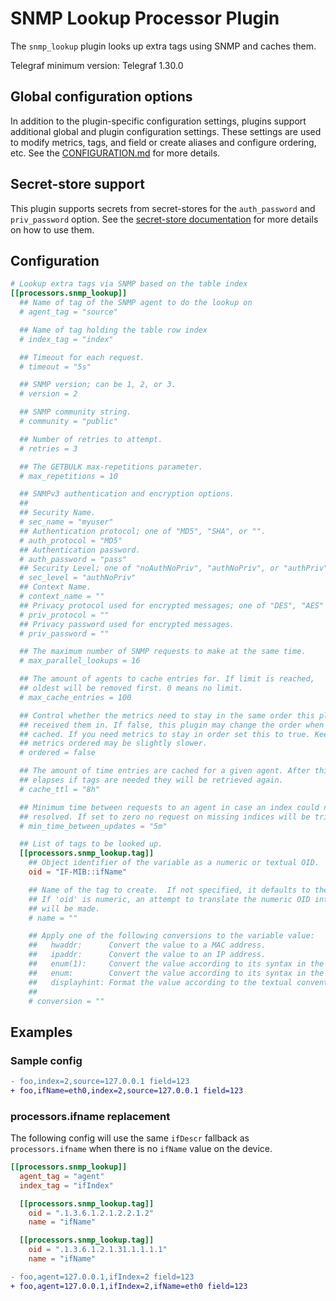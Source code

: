 # SNMP Lookup Processor Plugin

The `snmp_lookup` plugin looks up extra tags using SNMP and caches them.

Telegraf minimum version: Telegraf 1.30.0

## Global configuration options <!-- @/docs/includes/plugin_config.md -->

In addition to the plugin-specific configuration settings, plugins support
additional global and plugin configuration settings. These settings are used to
modify metrics, tags, and field or create aliases and configure ordering, etc.
See the [CONFIGURATION.md][CONFIGURATION.md] for more details.

[CONFIGURATION.md]: ../../../docs/CONFIGURATION.md#plugins

## Secret-store support

This plugin supports secrets from secret-stores for the `auth_password` and
`priv_password` option.
See the [secret-store documentation][SECRETSTORE] for more details on how
to use them.

[SECRETSTORE]: ../../../docs/CONFIGURATION.md#secret-store-secrets

## Configuration

```toml @sample.conf
# Lookup extra tags via SNMP based on the table index
[[processors.snmp_lookup]]
  ## Name of tag of the SNMP agent to do the lookup on
  # agent_tag = "source"

  ## Name of tag holding the table row index
  # index_tag = "index"

  ## Timeout for each request.
  # timeout = "5s"

  ## SNMP version; can be 1, 2, or 3.
  # version = 2

  ## SNMP community string.
  # community = "public"

  ## Number of retries to attempt.
  # retries = 3

  ## The GETBULK max-repetitions parameter.
  # max_repetitions = 10

  ## SNMPv3 authentication and encryption options.
  ##
  ## Security Name.
  # sec_name = "myuser"
  ## Authentication protocol; one of "MD5", "SHA", or "".
  # auth_protocol = "MD5"
  ## Authentication password.
  # auth_password = "pass"
  ## Security Level; one of "noAuthNoPriv", "authNoPriv", or "authPriv".
  # sec_level = "authNoPriv"
  ## Context Name.
  # context_name = ""
  ## Privacy protocol used for encrypted messages; one of "DES", "AES" or "".
  # priv_protocol = ""
  ## Privacy password used for encrypted messages.
  # priv_password = ""

  ## The maximum number of SNMP requests to make at the same time.
  # max_parallel_lookups = 16

  ## The amount of agents to cache entries for. If limit is reached, 
  ## oldest will be removed first. 0 means no limit.
  # max_cache_entries = 100

  ## Control whether the metrics need to stay in the same order this plugin
  ## received them in. If false, this plugin may change the order when data is
  ## cached. If you need metrics to stay in order set this to true. Keeping the
  ## metrics ordered may be slightly slower.
  # ordered = false

  ## The amount of time entries are cached for a given agent. After this period
  ## elapses if tags are needed they will be retrieved again.
  # cache_ttl = "8h"

  ## Minimum time between requests to an agent in case an index could not be
  ## resolved. If set to zero no request on missing indices will be triggered.
  # min_time_between_updates = "5m"

  ## List of tags to be looked up.
  [[processors.snmp_lookup.tag]]
    ## Object identifier of the variable as a numeric or textual OID.
    oid = "IF-MIB::ifName"

    ## Name of the tag to create.  If not specified, it defaults to the value of 'oid'.
    ## If 'oid' is numeric, an attempt to translate the numeric OID into a textual OID
    ## will be made.
    # name = ""

    ## Apply one of the following conversions to the variable value:
    ##   hwaddr:      Convert the value to a MAC address.
    ##   ipaddr:      Convert the value to an IP address.
    ##   enum(1):     Convert the value according to its syntax in the MIB (full).
    ##   enum:        Convert the value according to its syntax in the MIB.
    ##   displayhint: Format the value according to the textual convention in the MIB.
    ##
    # conversion = ""
```

## Examples

### Sample config

```diff
- foo,index=2,source=127.0.0.1 field=123
+ foo,ifName=eth0,index=2,source=127.0.0.1 field=123
```

### processors.ifname replacement

The following config will use the same `ifDescr` fallback as `processors.ifname`
when there is no `ifName` value on the device.

```toml
[[processors.snmp_lookup]]
  agent_tag = "agent"
  index_tag = "ifIndex"

  [[processors.snmp_lookup.tag]]
    oid = ".1.3.6.1.2.1.2.2.1.2"
    name = "ifName"

  [[processors.snmp_lookup.tag]]
    oid = ".1.3.6.1.2.1.31.1.1.1.1"
    name = "ifName"
```

```diff
- foo,agent=127.0.0.1,ifIndex=2 field=123
+ foo,agent=127.0.0.1,ifIndex=2,ifName=eth0 field=123
```
